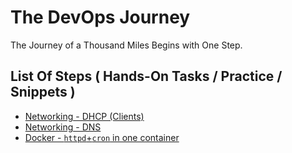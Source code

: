 # The DevOps Journey

The Journey of a Thousand Miles Begins with One Step.

## List Of Steps ( Hands-On Tasks / Practice / Snippets )
* [Networking - DHCP (Clients)](001-Networking-DHCP)
* [Networking - DNS](002-Networking-DNS)
* [Docker - `httpd`+`cron` in one container](003-Docker-Cron-n-Apache)

